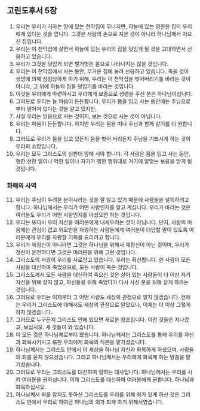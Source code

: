 ## 고린도후서 5장

1. 우리는 우리가 거하는 땅에 있는 천막집이 무너지면, 하늘에 있는 영원한 집이 우리에게 있다는 것을 압니다. 그것은 사람의 손으로 지은 것이 아니라 하나님께서 지으신 집입니다.
2. 우리는 이 천막집에 살면서 하늘에 있는 우리의 집을 덧입게 될 것을 고대하면서 신음하고 있습니다.
3. 우리가 그것을 덧입게 되면 벌거벗은 몸으로 나타나지는 않을 것입니다.
4. 우리는 이 천막집에서 사는 동안, 무거운 짐에 눌려 신음하고 있습니다. 죽을 것이 생명에 의해 삼킴당하게 하기 위해, 우리는 이 천막집을 벗어버리기를 바라는 것이 아니라, 그 위에 하늘의 집을 덧입기를 바라는 것입니다.
5. 이것을 우리에게 마련하시고 우리에게 보증으로 성령을 주신 분은 하나님이십니다.
6. 그러므로 우리는 늘 마음이 든든합니다. 우리가 몸을 입고 사는 동안에는 주님으로부터 떨어져 있다는 것을 알고 있지만,
7. 사실 우리는 믿음으로 사는 것이지, 보는 것으로 사는 것이 아닙니다.
8. 우리는 마음이 든든합니다. 하지만 우리는 몸을 떠나 주님과 함께 살기를 더 원합니다.
9. 그러므로 우리가 몸을 입고 있든지 몸을 벗어 버리든지 주님을 기쁘시게 하는 것이 우리의 소망입니다.
10. 우리는 모두 그리스도의 심판대 앞에 서야 합니다. 각 사람은 몸을 입고 사는 동안, 행한 선한 일이나 악한 일이나 자기가 행한 행위대로 거기에 알맞는 보응을 받게 될 것입니다.
### 화해의 사역
11. 우리는 주님이 두려운 분이시라는 것을 잘 알고 있기 때문에 사람들을 설득하려고 합니다. 하나님께서는 우리가 어떤 사람인지를 알고 계십니다. 우리가 바라는 것은 여러분도 우리가 어떤 사람인지를 아셨으면 하는 것입니다.
12. 우리는 또다시 우리 자신을 여러분에게 내세우려는 것이 아닙니다. 단지, 사람의 마음에는 관심이 없고 외모만을 자랑하는 사람들에게 여러분이 대답할 말이 있도록 여러분에게 우리를 자랑할 기회를 드리려고 합니다.
13. 우리가 제정신이 아니라면 그것은 하나님을 위해서 제정신이 아닌 것이며, 우리가 정신이 온전하다면 그것은 여러분을 위해 그런 것입니다.
14. 그리스도의 사랑이 우리를 사로잡고 있습니다. 우리는 확신합니다. 한 사람이 모든 사람을 대신하여 죽었으므로, 모든 사람이 죽은 것입니다.
15. 그리스도께서 모든 사람을 대신하여 죽으신 것은 살아 있는 사람들이 더 이상 자기 자신을 위해 살지 않고, 자신들을 위해 죽었다가 다시 사신 분을 위해 살게 하려는 것입니다.
16. 그러므로 우리는 이제부터 그 어떤 사람도 세상의 관점으로 알지 않겠습니다. 전에는 우리가 그리스도에 대해서도 세상의 관점으로 알았으나, 이제는 더 이상 그렇게 하지 않겠습니다.
17. 그러므로 누구든지 그리스도 안에 있으면 새로운 창조입니다. 이전 것들은 지나갔고, 보십시오. 새 것들이 와 있습니다.
18. 이 모든 것은 하나님께로부터 왔습니다. 하나님께서는 그리스도를 통해 우리를 자신과 화목시키시고 또한 우리에게 화목의 직분을 맡기셨습니다.
19. 하나님께서는 그리스도 안에서 이 세상을 하나님 자신과 화목하게 하셨으며, 사람들의 죄를 묻지 않으셨습니다. 그리고 하나님께서는 우리에게 화목케 하는 말씀을 맡기셨습니다.
20. 그러므로 우리는 그리스도를 대신하여 일하는 대사입니다. 하나님께서는 우리를 시켜 여러분을 권하십니다. 이제 그리스도를 대신하여 여러분에게 권합니다. 하나님과 화목하십시오.
21. 하나님께서 죄를 알지도 못하신 그리스도를 우리를 위해 죄가 있게 하신 것은 그리스도 안에서 우리로 하여금 하나님의 의가 되게 하기 위해서였습니다.